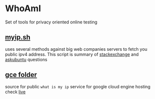 # WhoAmI
Set of tools for privacy oriented online testing


## [myip.sh](myip.sh)
uses several methods against big web companies servers to fetch you public ipv4 address. This script is summary of [stackexchange](http://unix.stackexchange.com/questions/22615/how-can-i-get-my-external-ip-address-in-a-shell-script) and [askubuntu](http://askubuntu.com/questions/95910/command-for-determining-my-public-ip) questions

## [gce folder](gce) 
source for public `what is my ip` service for google cloud engine hosting check [live](https://whoami-010101.appspot.com/)
